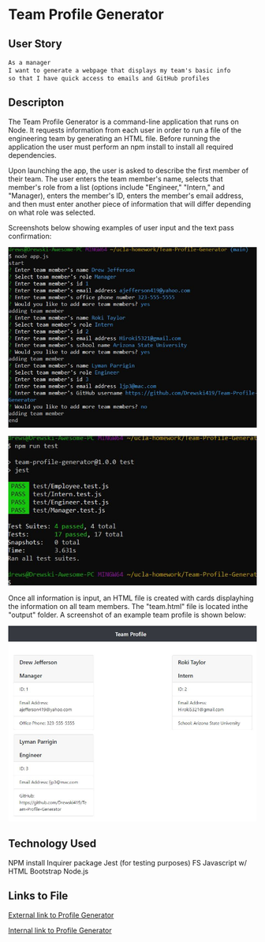 # Team Profile Generator

## User Story

```
As a manager
I want to generate a webpage that displays my team's basic info
so that I have quick access to emails and GitHub profiles
```

## Descripton

The Team Profile Generator is a command-line application that runs on Node.  It requests information from each user in order to run a file of the engineering team by generating an HTML file. Before running the application the user must perform an npm install to install all required dependencies.

Upon launching the app, the user is asked to describe the first member of their team. The user enters the team member's name, selects that member's role from a list (options include "Engineer," "Intern," and "Manager), enters the member's ID, enters the member's email address, and then must enter another piece of information that will differ depending on what role was selected. 

Screenshots below showing examples of user input and the text pass confirmation:

![Terminal Screenshot](images/Terminal.jpg)

![Test-Pass Screenshot](images/TestPass.jpg)


Once all information is input, an HTML file is created with cards displayhing the information on all team members.  The "team.html" file is located inthe "output" folder. A screenshot of an example team profile is shown below:

![Team Profile](images/TeamProfile.jpg)


## Technology Used

NPM install
Inquirer package
Jest (for testing purposes)
FS
Javascript w/ HTML
Bootstrap
Node.js

## Links to File

[External link to Profile Generator](https://github.com/Drewski419/Team-Profile-Generator)

[Internal link to Profile Generator](https://drewski419.github.io/Team-Profile-Generator/)


